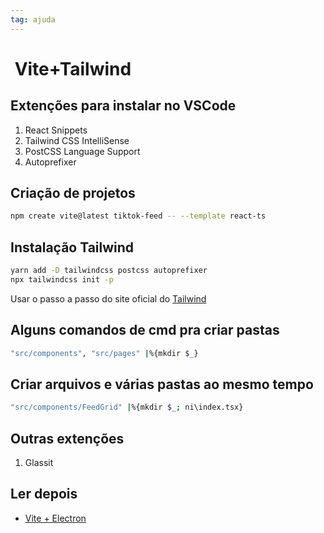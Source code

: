 ```yaml
---
tag: ajuda
---
```

#  Vite+Tailwind
## Extenções para instalar no VSCode
1. React Snippets
2. Tailwind CSS IntelliSense
3. PostCSS Language Support
4. Autoprefixer

## Criação de projetos
```bash
npm create vite@latest tiktok-feed -- --template react-ts
```

## Instalação Tailwind
```bash
yarn add -D tailwindcss postcss autoprefixer
npx tailwindcss init -p
```
Usar o passo a passo do site oficial do [Tailwind](https://tailwindcss.com/docs/guides/vite)

## Alguns comandos de cmd pra criar pastas
```bash
"src/components", "src/pages" |%{mkdir $_}
```

## Criar arquivos e várias pastas ao mesmo tempo
```bash
"src/components/FeedGrid" |%{mkdir $_; ni\index.tsx}
```

## Outras extenções
1. Glassit

## Ler depois
- [Vite + Electron](https://dev.to/rafaelberaldo/como-criar-um-app-electron-usando-vite-52d6)
